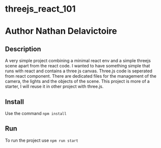 # threejs_react_101
# Author Nathan Delavictoire


## Description
A very simple project combining a minimal react env and a simple threejs scene apart from the react code. I wanted to have something 
simple that runs with react and contains a three js canvas. Three.js code is seperated from react component. There are dedicated files for
the management of the camera, the lights and the objects of the scene. This project is more of a starter, I will reuse it in other project
with three.js.


## Install
Use the command `npm install`

## Run
To run the project use `npm run start` 




